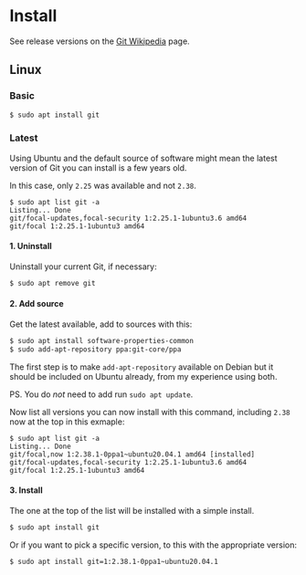 # Install

See release versions on the [Git Wikipedia](https://en.wikipedia.org/wiki/Git) page.

## Linux

### Basic

```sh
$ sudo apt install git
```

### Latest

Using Ubuntu and the default source of software might mean the latest version of Git you can install is a few years old.

In this case, only `2.25` was available and not `2.38`.

```console
$ sudo apt list git -a
Listing... Done
git/focal-updates,focal-security 1:2.25.1-1ubuntu3.6 amd64
git/focal 1:2.25.1-1ubuntu3 amd64
```

#### 1. Uninstall

Uninstall your current Git, if necessary:

```sh
$ sudo apt remove git
```

#### 2. Add source

Get the latest available, add to sources with this:

```sh
$ sudo apt install software-properties-common
$ sudo add-apt-repository ppa:git-core/ppa
```

The first step is to make `add-apt-repository` available on Debian but it should be included on Ubuntu already, from my experience using both.

PS. You do _not_ need to add run `sudo apt update`.

Now list all versions you can now install with this command, including `2.38` now at the top in this exmaple:

```console
$ sudo apt list git -a
Listing... Done
git/focal,now 1:2.38.1-0ppa1~ubuntu20.04.1 amd64 [installed]
git/focal-updates,focal-security 1:2.25.1-1ubuntu3.6 amd64
git/focal 1:2.25.1-1ubuntu3 amd64
```

#### 3. Install

The one at the top of the list will be installed with a simple install.

```sh
$ sudo apt install git
```

Or if you want to pick a specific version, to this with the appropriate version:

```sh
$ sudo apt install git=1:2.38.1-0ppa1~ubuntu20.04.1
```
